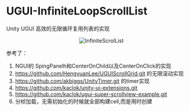 # UGUI-InfiniteLoopScrollList
Unity UGUI 高效的无限循环复用列表的实现

<p align="center" >
<img src="https://github.com/kaclok/Unity-UGUI-InfiniteScrolList/blob/master/Gifs/gif.gif" alt="InfiniteScrolList" title="InfiniteScrolList view">
</p>

参考了：
1. NGUI的 SpingPanelh和CenterOnChild以及CenterOnClick的实现
2. https://github.com/HengyuanLee/UGUIScrollGrid.git 的无限滚动实现
3. https://github.com/akbiggs/UnityTimer.git 的timer实现
4. https://github.com/kaclok/unity-ui-extensions.git
5. https://github.com/kaclok/ugui-super-scrollview-example.git
6. 分桢加载，无需初始化的时候就全部构建cell,而是用时创建

